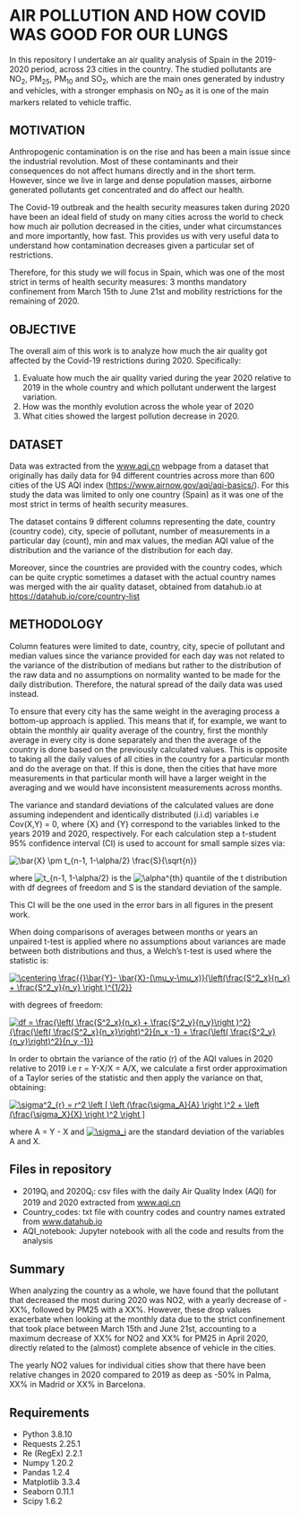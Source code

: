 # AIR POLLUTION AND HOW COVID WAS GOOD FOR OUR LUNGS

In this repository I undertake an air quality analysis of Spain in the 2019-2020 period, across 23 cities in the country.  The studied pollutants are NO<sub>2</sub>, PM<sub>25</sub>, PM<sub>10</sub>
and SO<sub>2</sub>, which are the main ones generated by industry and vehicles, with a stronger emphasis on NO<sub>2</sub> as it is one of the main markers related to vehicle traffic. 


## MOTIVATION

Anthropogenic contamination is on the rise and has been a main issue since the industrial revolution. Most of these contaminants and their consequences do not affect humans directly and in the short term. However, since we live in large and dense population masses, airborne generated pollutants get concentrated and do affect our health. 

The Covid-19 outbreak and the health security measures taken during 2020 have been an ideal field of study on many cities across the world to check how much air pollution decreased in the cities, under what circumstances and more importantly, how fast. This provides us with very useful data to understand how contamination decreases given a particular set of restrictions. 

Therefore, for this study we will focus in Spain, which was one of the most strict in terms of health security measures: 3 months mandatory confinement from March 15th to June 21st and mobility restrictions for the remaining of 2020. 

## OBJECTIVE

The overall aim of this work is to analyze how much the air quality got affected by the Covid-19 restrictions during 2020. Specifically:

1. Evaluate how much the air quality varied during the year 2020 relative to 2019 in the whole country and which pollutant underwent the largest variation.
2. How was the monthly evolution across the whole year of 2020
3. What cities showed the largest pollution decrease in 2020.


## DATASET

Data was extracted from the www.aqi.cn webpage from a dataset that originally has daily data for 94 different countries across more than 600 cities of the US AQI index (https://www.airnow.gov/aqi/aqi-basics/). For this study the data was limited to only one country (Spain) as it was one of the most strict in terms of health security measures. 

The dataset contains 9 different columns representing the date, country (country code), city, specie of pollutant, number of measurements in a particular day (count), min and max values, the median AQI value of the distribution and the variance of the distribution for each day. 

Moreover, since the countries are provided with the country codes, which can be quite cryptic sometimes a dataset with the actual country names was merged with the air quality dataset, obtained from datahub.io at https://datahub.io/core/country-list

## METHODOLOGY

Column features were limited to date, country, city, specie of pollutant and median values since the variance provided for each day was not related to the variance of the distribution of medians but rather to the distribution of the raw data and no assumptions on normality wanted to be made for the daily distribution. Therefore, the natural spread of the daily data was used instead. 

To ensure that every city has the same weight in the averaging process a bottom-up approach is applied. This means that if, for example, we want to obtain the monthly air quality average of the country, first the monthly average in every city is done separately and then the average of the country is done based on the previously calculated values. This is opposite to taking all the daily values of all cities in the country for a particular month and do the average on that. If this is done, then the cities that have more measurements in that particular month will have a larger weight in the averaging and we would have inconsistent measurements across months. 

The variance and standard deviations of the calculated values are done assuming independent and identically distributed (i.i.d) variables i.e Cov(X,Y) = 0, where {X} and {Y} correspond to the variables linked to the years 2019 and 2020, respectively. For each calculation step a t-student 95% confidence interval (CI) is used to account for small sample sizes via:

<img src="https://latex.codecogs.com/svg.latex?\bar{X}&space;\pm&space;t_{n-1,&space;1-\alpha/2}&space;\frac{S}{\sqrt{n}}" title="\bar{X} \pm t_{n-1, 1-\alpha/2} \frac{S}{\sqrt{n}}" />

where <img src="https://latex.codecogs.com/svg.latex?\inline&space;t_{n-1,&space;1-\alpha/2}" title="t_{n-1, 1-\alpha/2}" /> is the <img src="https://latex.codecogs.com/svg.latex?\inline&space;\alpha^{th}" title="\alpha^{th}" /> quantile of the t distribution with df degrees of freedom and S is the standard deviation of the sample.

This CI will be the one used in the error bars in all figures in the present work.

When doing comparisons of averages between months or years an unpaired t-test is applied where no assumptions about variances are made between both distributions and thus, a Welch’s t-test is used where the statistic is:


<a href="https://www.codecogs.com/eqnedit.php?latex=\centering&space;\frac{{}\bar{Y}-&space;\bar{X}-(\mu_y-\mu_x)}{\left(\frac{S^2_x}{n_x}&space;&plus;&space;\frac{S^2_y}{n_y}&space;\right&space;)^{1/2}}" target="_blank"><img src="https://latex.codecogs.com/svg.latex?\centering&space;\frac{{}\bar{Y}-&space;\bar{X}-(\mu_y-\mu_x)}{\left(\frac{S^2_x}{n_x}&space;&plus;&space;\frac{S^2_y}{n_y}&space;\right&space;)^{1/2}}" title="\centering \frac{{}\bar{Y}- \bar{X}-(\mu_y-\mu_x)}{\left(\frac{S^2_x}{n_x} + \frac{S^2_y}{n_y} \right )^{1/2}}" /></a>

with degrees of freedom:

<a href="https://www.codecogs.com/eqnedit.php?latex=df&space;=&space;\frac{\left(&space;\frac{S^2_x}{n_x}&space;&plus;&space;\frac{S^2_y}{n_y}\right&space;)^2}{\frac{\left(&space;\frac{S^2_x}{n_x}\right)^2}{n_x&space;-1}&space;&plus;&space;\frac{\left(&space;\frac{S^2_y}{n_y}\right)^2}{n_y&space;-1}}" target="_blank"><img src="https://latex.codecogs.com/svg.latex?df&space;=&space;\frac{\left(&space;\frac{S^2_x}{n_x}&space;&plus;&space;\frac{S^2_y}{n_y}\right&space;)^2}{\frac{\left(&space;\frac{S^2_x}{n_x}\right)^2}{n_x&space;-1}&space;&plus;&space;\frac{\left(&space;\frac{S^2_y}{n_y}\right)^2}{n_y&space;-1}}" title="df = \frac{\left( \frac{S^2_x}{n_x} + \frac{S^2_y}{n_y}\right )^2}{\frac{\left( \frac{S^2_x}{n_x}\right)^2}{n_x -1} + \frac{\left( \frac{S^2_y}{n_y}\right)^2}{n_y -1}}" /></a>


In order to obrtain the variance of the ratio (r) of the AQI values in 2020 relative to 2019 i.e r = Y-X/X = A/X, we calculate a first order approximation of a Taylor series of the statistic and then apply the variance on that, obtaining:

<a href="https://www.codecogs.com/eqnedit.php?latex=\sigma^2_{r}&space;=&space;r^2&space;\left&space;[&space;\left&space;(\frac{\sigma_A}{A}&space;\right&space;)^2&space;&plus;&space;\left&space;(\frac{\sigma_X}{X}&space;\right&space;)^2&space;\right&space;]" target="_blank"><img src="https://latex.codecogs.com/svg.latex?\sigma^2_{r}&space;=&space;r^2&space;\left&space;[&space;\left&space;(\frac{\sigma_A}{A}&space;\right&space;)^2&space;&plus;&space;\left&space;(\frac{\sigma_X}{X}&space;\right&space;)^2&space;\right&space;]" title="\sigma^2_{r} = r^2 \left [ \left (\frac{\sigma_A}{A} \right )^2 + \left (\frac{\sigma_X}{X} \right )^2 \right ]" /></a>

where A = Y - X and <a href="https://www.codecogs.com/eqnedit.php?latex=\inline&space;\sigma_i" target="_blank"><img src="https://latex.codecogs.com/svg.latex?\inline&space;\sigma_i" title="\sigma_i" /></a> are the standard deviation of the variables A and X.

## Files in repository

- 2019Q<sub>i</sub> and 2020Q<sub>i</sub>: csv files with the daily Air Quality Index (AQI) for 2019 and 2020 extracted from www.aqi.cn
- Country_codes: txt file with country codes and country names extrated from www.datahub.io
- AQI_notebook: Jupyter notebook with all the code and results from the analysis
  
## Summary

When analyzing the country as a whole, we have found that the pollutant that decreased the most during 2020 was NO2, with a yearly decrease of -XX%, followed by PM25 with a XX%.  However, these drop values exacerbate when looking at the monthly data due to the strict confinement that took place between March 15th and June 21st, accounting to a maximum decrease of XX% for NO2 and XX% for PM25 in April 2020, directly related to the (almost) complete absence of vehicle in the cities. 

The yearly NO2 values for individual cities show that there have been relative changes in 2020 compared to 2019 as deep as -50% in Palma, XX% in Madrid or XX% in Barcelona.

  
  
## Requirements

- Python 3.8.10
- Requests 2.25.1
- Re (RegEx) 2.2.1
- Numpy 1.20.2
- Pandas 1.2.4
- Matplotlib 3.3.4
- Seaborn 0.11.1
- Scipy 1.6.2

